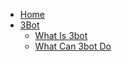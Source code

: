 * [Home](/)
* [3Bot](/3bot/README.md)
  * [What Is 3bot](/3bot/about/README.md)
  * [What Can 3bot Do](/3bot/about/what_can_3bot_do.md)